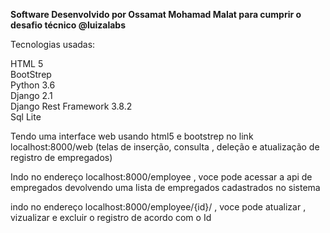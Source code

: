 **Software Desenvolvido por Ossamat Mohamad Malat para cumprir o desafio técnico @luizalabs** 

Tecnologias usadas:

HTML 5 
<br>
BootStrep
<br>
Python 3.6
<br>
Django 2.1
<br>
Django Rest Framework 3.8.2
<br>
Sql Lite
<br>



Tendo uma interface web usando html5 e bootstrep no link localhost:8000/web (telas de inserção, consulta , deleção e 
atualização de registro de empregados) 

Indo no endereço localhost:8000/employee  , voce pode acessar a api de empregados devolvendo uma lista de empregados 
cadastrados no sistema  

indo no endereço localhost:8000/employee/{id}/    , voce pode atualizar , vizualizar e excluir o registro de acordo com o Id

